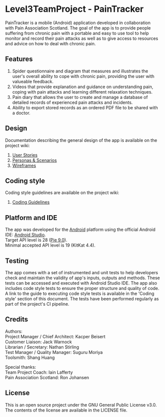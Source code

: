 # Level3TeamProject - PainTracker

PainTracker is a mobile (Android) application developed in collaboration with Pain Association Scotland.
The goal of the app is to provide people suffering from chronic pain with a portable and easy to use tool to help monitor and record their pain attacks
as well as to give access to resources and advice on how to deal with chronic pain.

## Features

1) Spider questionnaire and diagram that measures and illustrates the user's overall ability to cope with chronic pain, providing the user with valueable feedback.
2) Videos that provide explanation and guidance on understanding pain, coping with pain attacks and learning different relaxation techniques.
3) Pain diary that allows the user to create and manage a database of detailed records of experienced pain attacks and incidents.
4) Ability to export stored records as an ordered PDF file to be shared with a doctor.

## Design

Documentation describing the general design of the app is available on the project wiki:
1) [User Stories](https://github.com/KacperBeisert/PainTracker/wiki/User-Stories)
2) [Personas & Scenarios](https://github.com/KacperBeisert/PainTracker/wiki/Personas-&-Scenarios)
3) [Wireframes](https://github.com/KacperBeisert/PainTracker/wiki/Wireframes)

## Coding style

Coding style guidelines are available on the project wiki: 
1) [Coding Guidelines](https://github.com/KacperBeisert/PainTracker/wiki/Coding-Guidelines)
 
## Platform and IDE

The app was developed for the [Android](https://developer.android.com/about) platform using the official Android IDE: [Android Studio](https://developer.android.com/studio).  
Target API level is 28 ([Pie 9.0](https://developer.android.com/about/versions/pie)).   
Minimal accepted API level is 19 (KitKat 4.4).

## Testing

The app comes with a set of instrumented and unit tests to help developers check and maintain the validity of app's inputs, outputs and methods. These tests can be accessed and executed with Android Studio IDE. The app also includes code style tests to ensure the proper structure and quality of code. A link to the guide to executing code style tests is available in the 'Coding style' section of this document. The tests have been performed regularly as part of the project's CI pipeline.

## Credits

Authors:  
Project Manager / Chief Architect: Kacper Beisert  
Customer Liaison: Jack Warnock  
Librarian / Secretary: Nathan Stirling  
Test Manager / Quality Manager: Suguru Moriya  
Toolsmith: Shang Huang  

Special thanks:  
Team Project Coach: Iain Lafferty  
Pain Association Scotland: Ron Johansen  

## License

This is an open source project under the GNU General Public License v3.0.  
The contents of the license are available in the LICENSE file.
